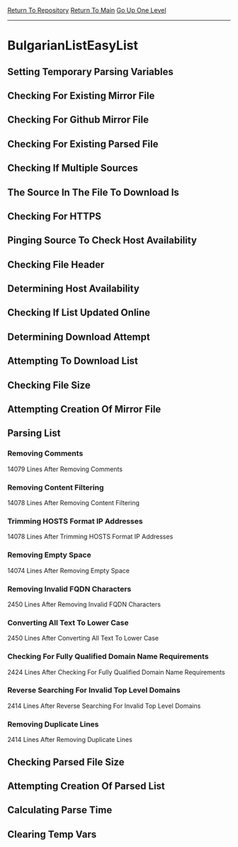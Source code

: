 [Return To Repository](https://github.com/deathbybandaid/piholeparser/)
[Return To Main](https://github.com/deathbybandaid/piholeparser/blob/master/RecentRunLogs/Mainlog.md)
[Go Up One Level](https://github.com/deathbybandaid/piholeparser/blob/master/RecentRunLogs/TopLevelScripts/30-Processing-External-Blacklists.md)
____________________________________
# BulgarianListEasyList
## Setting Temporary Parsing Variables
## Checking For Existing Mirror File
## Checking For Github Mirror File
## Checking For Existing Parsed File
## Checking If Multiple Sources
## The Source In The File To Download Is
## Checking For HTTPS
## Pinging Source To Check Host Availability
## Checking File Header
## Determining Host Availability
## Checking If List Updated Online
## Determining Download Attempt
## Attempting To Download List
## Checking File Size
## Attempting Creation Of Mirror File
## Parsing List
### Removing Comments
14079 Lines After Removing Comments
### Removing Content Filtering
14078 Lines After Removing Content Filtering
### Trimming HOSTS Format IP Addresses
14078 Lines After Trimming HOSTS Format IP Addresses
### Removing Empty Space
14074 Lines After Removing Empty Space
### Removing Invalid FQDN Characters
2450 Lines After Removing Invalid FQDN Characters
### Converting All Text To Lower Case
2450 Lines After Converting All Text To Lower Case
### Checking For Fully Qualified Domain Name Requirements
2424 Lines After Checking For Fully Qualified Domain Name Requirements
### Reverse Searching For Invalid Top Level Domains
2414 Lines After Reverse Searching For Invalid Top Level Domains
### Removing Duplicate Lines
2414 Lines After Removing Duplicate Lines
## Checking Parsed File Size
## Attempting Creation Of Parsed List
## Calculating Parse Time
## Clearing Temp Vars

